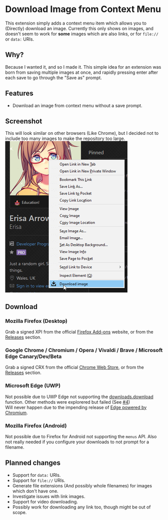 # Download Image from Context Menu

This extension simply adds a context menu item which allows you to (Directly) download an image. Currently this only shows on images, and doesn't seem to work for **some** images which are also links, or for `file://` or `data:` URIs.

## Why?
Because I wanted it, and so I made it. This simple idea for an extension was born from saving multiple images at once, and rapidly pressing enter after each save to go through the "Save as" prompt.

## Features
- Download an image from context menu without a save prompt.

## Screenshot
This will look similar on other browsers (Like Chrome), but I decided not to include too many images to make the repository too large.  
![An example screenshot of a right click menu which has "Download image" at the bottom](/.github-resources/example.png)

## Download

### Mozilla Firefox (Desktop)
Grab a signed XPI from the official [Firefox Add-ons](https://addons.mozilla.org/en-GB/firefox/addon/download-image/) website, or from the [Releases](https://github.com/Erisa/download-image/releases) section.

### Google Chrome / Chromium / Opera / Vivaldi / Brave / Microsoft Edge Canary/Dev/Beta
Grab a signed CRX from the official [Chrome Web Store](https://chrome.google.com/webstore/detail/download-image-from-conte/fihdnfkfpjmipmlggdknalpfjjnjbboj), or from the [Releases](https://github.com/Erisa/download-image/releases) section.

### Microsoft Edge (UWP)
Not possible due to UWP Edge not supporting the [downloads.download](https://developer.mozilla.org/docs/Mozilla/Add-ons/WebExtensions/API/downloads/download) function. Other methods were explorered but failed (See [#4](https://github.com/Erisa/download-image/issues/4))  
Will never happen due to the impending release of [Edge powered by Chromium](https://blogs.windows.com/msedgedev/2019/11/04/edge-chromium-release-candidate-get-ready/).

### Mozilla Firefox (Android)
Not possible due to Firefox for Android not supporting the `menus` API.
Also not really needed if you configure your downloads to not prompt for a filename.

## Planned changes
- Support for `data:` URIs.
- Support for `file://` URIs.
- Generate file extensions (And possibly whole filenames) for images which don't have one.
- Investigate issues with link images.
- Support for video downloading.
- Possibly work for downloading any link too, though might be out of scope.
